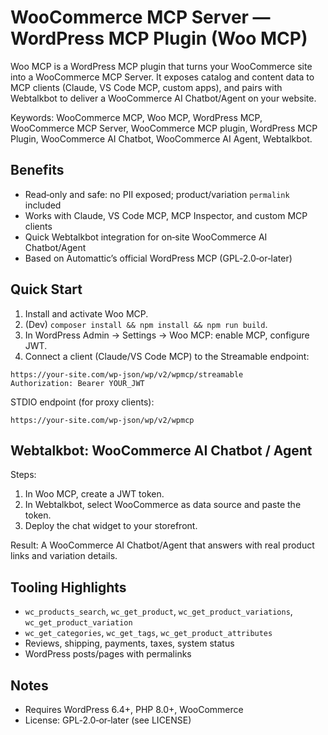 # WooCommerce MCP Server — WordPress MCP Plugin (Woo MCP)

Woo MCP is a WordPress MCP plugin that turns your WooCommerce site into a WooCommerce MCP Server. It exposes catalog and content data to MCP clients (Claude, VS Code MCP, custom apps), and pairs with Webtalkbot to deliver a WooCommerce AI Chatbot/Agent on your website.

Keywords: WooCommerce MCP, Woo MCP, WordPress MCP, WooCommerce MCP Server, WooCommerce MCP plugin, WordPress MCP Plugin, WooCommerce AI Chatbot, WooCommerce AI Agent, Webtalkbot.

## Benefits

- Read‑only and safe: no PII exposed; product/variation `permalink` included
- Works with Claude, VS Code MCP, MCP Inspector, and custom MCP clients
- Quick Webtalkbot integration for on‑site WooCommerce AI Chatbot/Agent
- Based on Automattic’s official WordPress MCP (GPL‑2.0‑or‑later)

## Quick Start

1) Install and activate Woo MCP.
2) (Dev) `composer install && npm install && npm run build`.
3) In WordPress Admin → Settings → Woo MCP: enable MCP, configure JWT.
4) Connect a client (Claude/VS Code MCP) to the Streamable endpoint:

```
https://your-site.com/wp-json/wp/v2/wpmcp/streamable
Authorization: Bearer YOUR_JWT
```

STDIO endpoint (for proxy clients):
```
https://your-site.com/wp-json/wp/v2/wpmcp
```

## Webtalkbot: WooCommerce AI Chatbot / Agent

Steps:
1) In Woo MCP, create a JWT token.
2) In Webtalkbot, select WooCommerce as data source and paste the token.
3) Deploy the chat widget to your storefront.

Result: A WooCommerce AI Chatbot/Agent that answers with real product links and variation details.

## Tooling Highlights

- `wc_products_search`, `wc_get_product`, `wc_get_product_variations`, `wc_get_product_variation`
- `wc_get_categories`, `wc_get_tags`, `wc_get_product_attributes`
- Reviews, shipping, payments, taxes, system status
- WordPress posts/pages with permalinks

## Notes

- Requires WordPress 6.4+, PHP 8.0+, WooCommerce
- License: GPL‑2.0‑or‑later (see LICENSE)

